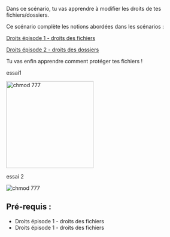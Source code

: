 Dans ce scénario, tu vas apprendre à modifier les droits de tes fichiers/dossiers.

Ce scénario complète les notions abordées dans les scénarios :

[Droits épisode 1 - droits des fichiers](https://www.katacoda.com/jrobert/courses/2-decoupage-a-trier/droits_fichiers "link to scenario droits_fichiers")

[Droits épisode 2 - droits des dossiers](https://www.katacoda.com/jrobert/courses/2-decoupage-a-trier/droits_fichiers "link to scenario droits_dossiers")

Tu vas enfin apprendre comment protéger tes fichiers !

essai1

<img src="./assets/chmod777.png" alt="chmod 777" width="233"/>

essai 2

![chmod 777](./assets/chmod777.png)

## Pré-requis :

* Droits épisode 1 - droits des fichiers
* Droits épisode 1 - droits des fichiers
